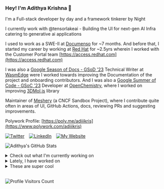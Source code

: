 ### Hey! I'm Adithya Krishna 👋
I'm a Full-stack developer by day and a framework tinkerer by Night

I currently work with @tensorlakeai - Building the UI for next-gen AI Infra catering to generative ai applications
  
I used to work as a SWE-II at [Documenso](https://documenso.com) for ~7 months. And before that, I started my career by working at [Red Hat](https://redhat.com) for ~2.5yrs wherein I worked with the Customer Portal team [https://access.redhat.com](https://access.redhat.com)

I was also a [Google Season of Docs - GSoD '23](https://developers.google.com/season-of-docs) Technical Writer at [WasmEdge](https://github.com/WasmEdge) were I worked towards improving the Documentation of the project and onboarding contributors. And I was also a [Google Summer of Code - GSoC '23](https://summerofcode.withgoogle.com/) Developer at [OpenChemistry](https://openchemistry.org), where I worked on improving [3DMol.js](https://github.com/3dmol/3Dmol.js) library

Maintainer of [Meshery](https://github.com/meshery) (a CNCF Sandbox Project), where I contribute quite often in areas of UI, GitHub Actions, docs, reviewing PRs and suggesting improvements.

Polywork Profile: [https://poly.me/adiiikris](https://www.polywork.com/adiiikris)

[![Twitter](https://img.shields.io/badge/-@adii_kris-%231DA1F2?style=for-the-badge&logo=twitter&logoColor=ffffff)](https:/twitter.adikris.in) &ensp;
[![LinkedIn](https://img.shields.io/badge/-Adithya%20Krishna-%230A67C3?style=for-the-badge&logo=linkedin&logoColor=ffffff)](https://linkedin.adikris.in/) &ensp;
[![My Website](https://img.shields.io/badge/-My%20Website-%230A67C3?style=for-the-badge)](https://adikris.in/)



![Adithya's GitHub Stats](https://github-readme-stats.vercel.app/api?username=adithyaakrishna&show_icons=true&hide_border=true&title_color=fff&icon_color=79ff97&text_color=9f9f9f&bg_color=151515)


<details>
  <summary>Check out what I'm currently working on</summary>
  
  - [nyayanidhi/website-v2](https://github.com/nyayanidhi/website-v2) -  (1 day ago)
  - [adithyaakrishna/blog](https://github.com/adithyaakrishna/blog) - My Memoirs (6 days ago)
  - [reclaimprotocol/docs](https://github.com/reclaimprotocol/docs) - Documentation for Reclaim Protocol (2 weeks ago)
  - [tensorlakeai/indexify](https://github.com/tensorlakeai/indexify) - A realtime serving engine for Data-Intensive Generative AI Applications (1 month ago)
  - [adithyaakrishna/adithyaakrishna.github.io](https://github.com/adithyaakrishna/adithyaakrishna.github.io) - My Portfolio Website (2 months ago)
</details>

<details>
  <summary>Lately, I have worked on</summary>
  
  - [refactor(ui): updated to shadcn components](https://github.com/antiwork/flexile/pull/28) on [antiwork/flexile](https://github.com/antiwork/flexile) (5 days ago)
</details>

<details>
  <summary>These are super cool</summary>
  
  - [hyperjump-io/json-schema](https://github.com/hyperjump-io/json-schema) - JSON Schema Validation, Annotation, and Bundling. Supports Draft 04, 06, 07, 2019-09, 2020-12, OpenAPI 3.0, and OpenAPI 3.1 (2 weeks ago)
  - [tdegrunt/jsonschema](https://github.com/tdegrunt/jsonschema) - JSON Schema validation (2 weeks ago)
  - [prazzon/Flexbox-Labs](https://github.com/prazzon/Flexbox-Labs) - A web app for creating flexible layouts with the power of CSS Flexbox. (3 weeks ago)
  - [zaidmukaddam/scira](https://github.com/zaidmukaddam/scira) - Scira (Formerly MiniPerplx) is a minimalistic AI-powered search engine that helps you find information on the internet. Powered by Vercel AI SDK! Search with models like Grok 2.0. (3 weeks ago)
  - [raphaelsalaja/toldo](https://github.com/raphaelsalaja/toldo) - An elevated dialog component for React. (3 weeks ago)
</details>

<br> 

![Profile Visitors Count](https://profile-counter.glitch.me/adithyaakrishna/count.svg)
